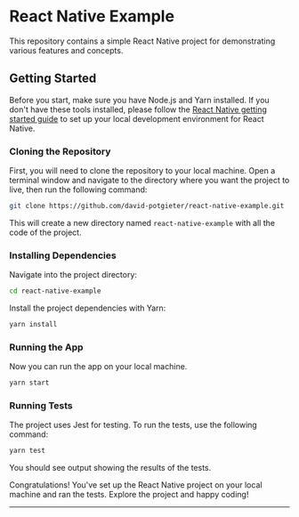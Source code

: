 # React Native Example

This repository contains a simple React Native project for demonstrating various features and concepts.

## Getting Started

Before you start, make sure you have Node.js and Yarn installed. If you don't have these tools installed, please follow the [React Native getting started guide](https://reactnative.dev/docs/getting-started) to set up your local development environment for React Native.

### Cloning the Repository

First, you will need to clone the repository to your local machine. Open a terminal window and navigate to the directory where you want the project to live, then run the following command:

```bash
git clone https://github.com/david-potgieter/react-native-example.git
```

This will create a new directory named `react-native-example` with all the code of the project.

### Installing Dependencies

Navigate into the project directory:

```bash
cd react-native-example
```

Install the project dependencies with Yarn:

```bash
yarn install
```

### Running the App

Now you can run the app on your local machine.

```bash
yarn start
```

### Running Tests

The project uses Jest for testing. To run the tests, use the following command:

```bash
yarn test
```

You should see output showing the results of the tests.

Congratulations! You've set up the React Native project on your local machine and ran the tests. Explore the project and happy coding!

---
